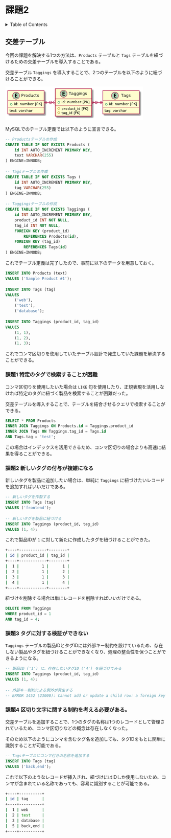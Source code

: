 # 課題2

<!-- START doctoc generated TOC please keep comment here to allow auto update -->
<!-- DON'T EDIT THIS SECTION, INSTEAD RE-RUN doctoc TO UPDATE -->
<details>
<summary>Table of Contents</summary>

- [交差テーブル](#%E4%BA%A4%E5%B7%AE%E3%83%86%E3%83%BC%E3%83%96%E3%83%AB)
  - [課題1 特定のタグで検索することが困難](#%E8%AA%B2%E9%A1%8C1-%E7%89%B9%E5%AE%9A%E3%81%AE%E3%82%BF%E3%82%B0%E3%81%A7%E6%A4%9C%E7%B4%A2%E3%81%99%E3%82%8B%E3%81%93%E3%81%A8%E3%81%8C%E5%9B%B0%E9%9B%A3)

</details>
<!-- END doctoc generated TOC please keep comment here to allow auto update -->

## 交差テーブル

今回の課題を解決する1つの方法は、`Products` テーブルと `Tags` テーブルを紐づけるための交差テーブルを導入することである。

交差テーブル `Taggings` を導入することで、2つのテーブルを以下のように紐づけることができる。

![](../assets/jaywalking.png)

MySQLでのテーブル定義では以下のように宣言できる。

```sql
-- Productsテーブルの作成
CREATE TABLE IF NOT EXISTS Products (
    id INT AUTO_INCREMENT PRIMARY KEY,
    text VARCHAR(255)
) ENGINE=INNODB;

-- Tagsテーブルの作成
CREATE TABLE IF NOT EXISTS Tags (
    id INT AUTO_INCREMENT PRIMARY KEY,
    tag VARCHAR(255)
) ENGINE=INNODB;

-- Taggingsテーブルの作成
CREATE TABLE IF NOT EXISTS Taggings (
    id INT AUTO_INCREMENT PRIMARY KEY,
    product_id INT NOT NULL,
    tag_id INT NOT NULL,
    FOREIGN KEY (product_id)
        REFERENCES Products(id),
    FOREIGN KEY (tag_id)
        REFERENCES Tags(id)
) ENGINE=INNODB;
```

これでテーブル定義は完了したので、事前に以下のデータを用意しておく。

```sql
INSERT INTO Products (text)
VALUES ('Sample Product #1');

INSERT INTO Tags (tag)
VALUES
    ('web'),
    ('test'),
    ('database');

INSERT INTO Taggings (product_id, tag_id)
VALUES
    (1, 1),
    (1, 2),
    (1, 3);
```

これでコンマ区切りを使用していたテーブル設計で発生していた課題を解決することができる。

### 課題1 特定のタグで検索することが困難

コンマ区切りを使用したいた場合は `LIKE` 句を使用したり、正規表現を活用しなければ特定のタグに紐づく製品を検索することが困難だった。

交差テーブルを導入することで、テーブルを結合させるクエリで検索することができる。

```sql
SELECT * FROM Products
INNER JOIN Taggings ON Products.id = Taggings.product_id
INNER JOIN Tags ON Taggings.tag_id = Tags.id
AND Tags.tag = 'test';
```

この場合はインデックスを活用できるため、コンマ区切りの場合よりも高速に結果を得ることができる。


### 課題2 新しいタグの付与が複雑になる

新しいタグを製品に追加したい場合は、単純に `Taggings` に紐づけたいレコードを追加すればいいだけである。

```sql
-- 新しいタグを作製する
INSERT INTO Tags (tag)
VALUES ('frontend');

-- 新しいタグを製品に紐づける
INSERT INTO Taggings (product_id, tag_id)
VALUES (1, 4);
```

これで製品IDが `1` に対して新たに作成したタグを紐づけることができた。

```bash
+----+------------+--------+
| id | product_id | tag_id |
+----+------------+--------+
|  1 |          1 |      1 |
|  2 |          1 |      2 |
|  3 |          1 |      3 |
|  4 |          1 |      4 |
+----+------------+--------+
```

紐づけを削除する場合は単にレコードを削除すればいいだけである。

```sql
DELETE FROM Taggings
WHERE product_id = 1
AND tag_id = 4;
```

### 課題3 タグに対する検証ができない

`Taggings` テーブルの製品IDとタグIDには外部キー制約を設けているため、存在しない製品やタグを紐づけることができなくなり、処理の整合性を保つことができるようになる。

```sql
-- 製品ID ('1') に、存在しないタグID ('4') を紐づけてみる
INSERT INTO Taggings (product_id, tag_id)
VALUES (1, 4);

-- 外部キー制約による例外が発生する
-- ERROR 1452 (23000): Cannot add or update a child row: a foreign key constraint fails (`employees`.`Taggings`, CONSTRAINT `Taggings_ibfk_2` FOREIGN KEY (`tag_id`) REFERENCES `Tags` (`id`)
```

### 課題4 区切り文字に関する制約を考える必要がある。

交差テーブルを追加することで、1つのタグの名称は1つのレコードとして管理されているため、コンマ区切りなどの概念は存在しなくなった。

そのため以下のようにコンマを含むタグ名を追加しても、タグIDをもとに関単に識別することが可能である。

```sql
-- Tagsテーブルにコンマ付きの名称を追加する
INSERT INTO Tags (tag)
VALUES ('back,end');
```

これで以下のようなレコードが挿入され、紐づけにはIDしか使用しないため、コンマが含まれている名称であっても、容易に識別することが可能である。

```bash
+----+----------+
| id | tag      |
+----+----------+
|  1 | web      |
|  2 | test     |
|  3 | database |
|  5 | back,end |
+----+----------+
```

